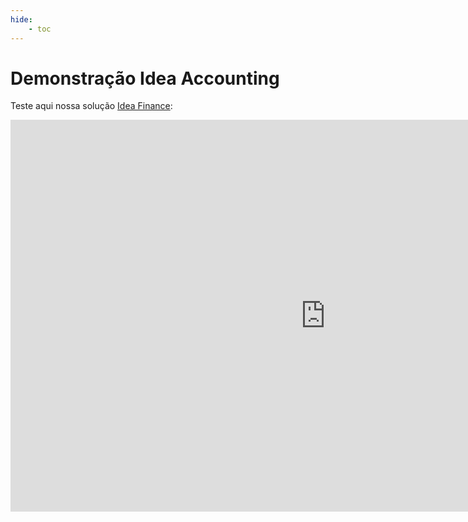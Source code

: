 ```yaml
---
hide:
    - toc
---
```



# Demonstração Idea Accounting

Teste aqui nossa solução [Idea Finance](./ficha_tecnica.md):

<iframe title="Fluxo Financeiro v3" width="1008" height="627.2" src="https://app.powerbi.com/view?r=eyJrIjoiZWZmYThkMDUtNzFhYi00MGQzLTg0NjYtNWI5YzVmYmRhMDM2IiwidCI6Ijk0ODViZDU1LTkyYzAtNDIxMi05NmNhLTkxNDNiYjhhNzA0NSJ9" frameborder="0" allowFullScreen="true"></iframe>

